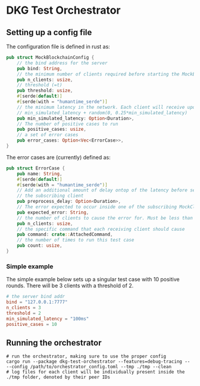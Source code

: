 # DKG Test Orchestrator

## Setting up a config file
The configuration file is defined in rust as:
```rust
pub struct MockBlockchainConfig {
	// the bind address for the server
	pub bind: String,
	// the minimum number of clients required before starting the MockBlockchain (=n)
	pub n_clients: usize,
	// threshold (=t)
	pub threshold: usize,
	#[serde(default)]
	#[serde(with = "humantime_serde")]
	// the minimum latency in the network. Each client will receive updates at
	// min_simulated_latency + random(0, 0.25*min_simulated_latency)
	pub min_simulated_latency: Option<Duration>,
	// The number of positive cases to run
	pub positive_cases: usize,
	// a set of error cases
	pub error_cases: Option<Vec<ErrorCase>>,
}
```

The error cases are (currently) defined as:

```rust
pub struct ErrorCase {
	pub name: String,
	#[serde(default)]
	#[serde(with = "humantime_serde")]
	// Add an additional amount of delay ontop of the latency before sending the notification to
	// the subscribing client
	pub preprocess_delay: Option<Duration>,
	// The error expected to occur inside one of the subscribing MockClients
	pub expected_error: String,
	// the number of clients to cause the error for. Must be less than or equal to `min_clients`
	pub n_clients: usize,
	// the specific command that each receiving client should cause
	pub command: crate::AttachedCommand,
	// the number of times to run this test case
	pub count: usize,
}
```

### Simple example
The simple example below sets up a singular test case with 10 positive rounds. There will be 3 clients with a threshold of 2.
```toml
# the server bind addr
bind = "127.0.0.1:7777"
n_clients = 3
threshold = 2
min_simulated_latency = "100ms"
positive_cases = 10
```


## Running the orchestrator
```
# run the orchestrator, making sure to use the proper config
cargo run --package dkg-test-orchestrator --features=debug-tracing -- --config /path/to/orchestrator_config.toml --tmp ./tmp --clean
# log files for each client will be individually present inside the ./tmp folder, denoted by their peer IDs
```
